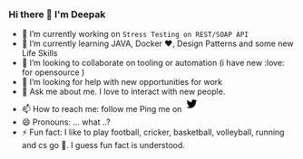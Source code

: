 ### Hi there 👋 I'm Deepak


[1]: http://www.twitter.com/deepak_hun

[2]: /images/twitter.png (http://www.twitter.com/deepak_hun)

<!--
**deebeast/deebeast** is a ✨ _special_ ✨ repository because its `README.md` (this file) appears on your GitHub profile.

Here are some ideas to get you started:

- 🔭 I’m currently working on ...
- 🌱 I’m currently learning ...
- 👯 I’m looking to collaborate on ...
- 🤔 I’m looking for help with ...
- 💬 Ask me about ...
- 📫 How to reach me: ...
- 😄 Pronouns: ...
- ⚡ Fun fact: ...
-->

- 🔭 I’m currently working on `Stress Testing on REST/SOAP API`
- 🌱 I’m currently learning JAVA, Docker :heart:, Design Patterns and some new Life Skills
- 👯 I’m looking to collaborate on tooling or automation (i have new :love: for opensource )
- 🤔 I’m looking for help with new opportunities for work
- 💬 Ask me about me. I love to interact with new people.
- 📫 How to reach me: follow me Ping me on [![alt text][2]][1]
- 😄 Pronouns: ... what ..?
- ⚡ Fun fact: I like to play football, cricker, basketball, volleyball, running and cs go :gun:. I guess fun fact is understood.
